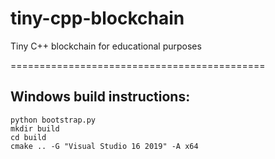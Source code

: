 # tiny-cpp-blockchain
Tiny C++ blockchain for educational purposes

============================================


Windows build instructions:
---------------------------

```
python bootstrap.py
mkdir build
cd build
cmake .. -G "Visual Studio 16 2019" -A x64
```
